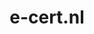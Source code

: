 ---
layout: post
title: "e-cert.nl"
internal_url: "/dutchgov/e-cert.nl.html"
subdomains_count: 3
all_subdomains_count: 6
urls_count: 3
ssl_rank: 0
http_rank: 64
url_link: /data/e-cert.nl/urls.txt
all_subdomains_link: /data/e-cert.nl/all_subdomains.txt
subdomains_link: /data/e-cert.nl/subdomains.txt
categories: dutchgov
---